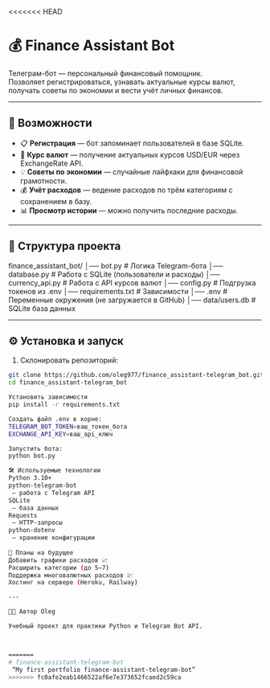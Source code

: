 <<<<<<< HEAD
# 💰 Finance Assistant Bot

Телеграм-бот — персональный финансовый помощник.  
Позволяет регистрироваться, узнавать актуальные курсы валют, получать советы по экономии и вести учёт личных финансов.

---
## 🚀 Возможности
- 📋 **Регистрация** — бот запоминает пользователей в базе SQLite.
- 💱 **Курс валют** — получение актуальных курсов USD/EUR через ExchangeRate API.
- 💡 **Советы по экономии** — случайные лайфхаки для финансовой грамотности.
- 💰 **Учёт расходов** — ведение расходов по трём категориям с сохранением в базу.
- 📊 **Просмотр истории** — можно получить последние расходы.

---
## 📂 Структура проекта
finance_assistant_bot/
│── bot.py # Логика Telegram-бота
│── database.py # Работа с SQLite (пользователи и расходы)
│── currency_api.py # Работа с API курсов валют
│── config.py # Подгрузка токенов из .env
│── requirements.txt # Зависимости
│── .env # Переменные окружения (не загружается в GitHub)
│── data/users.db # SQLite база данных

---

## ⚙️ Установка и запуск

1. Склонировать репозиторий:
```bash
git clone https://github.com/oleg977/finance_assistant-telegram_bot.git
cd finance_assistant-telegram_bot

Установить зависимости
pip install -r requirements.txt

Создать файл .env в корне:
TELEGRAM_BOT_TOKEN=ваш_токен_бота
EXCHANGE_API_KEY=ваш_api_ключ

Запустить бота:
python bot.py

🛠 Используемые технологии
Python 3.10+
python-telegram-bot
 — работа с Telegram API
SQLite
 — база данных
Requests
 — HTTP-запросы
python-dotenv
 — хранение конфигурации
 
📌 Планы на будущее
Добавить графики расходов 📈
Расширить категории (до 5–7)
Поддержка многовалютных расходов 💹
Хостинг на сервере (Heroku, Railway)

---

👨‍💻 Автор Oleg

Учебный проект для практики Python и Telegram Bot API.



=======
# finance-assistant-telegram-bot
 “My first portfolio finance-assistant-telegram-bot”
>>>>>>> fc0afe2eab1466522af6e7e373652fcaed2c59ca
